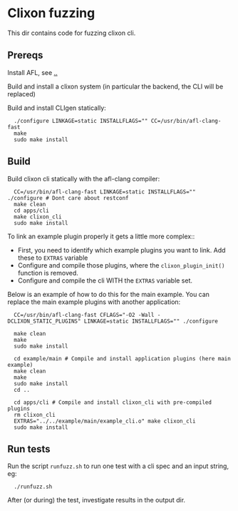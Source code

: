 # Clixon fuzzing

This dir contains code for fuzzing clixon cli. 

## Prereqs

Install AFL, see [..](..)

Build and install a clixon system (in particular the backend, the CLI will be replaced)

Build and install CLIgen statically:
```
  ./configure LINKAGE=static INSTALLFLAGS="" CC=/usr/bin/afl-clang-fast
  make
  sudo make install
```

## Build

Build clixon cli statically with the afl-clang compiler:

```
  CC=/usr/bin/afl-clang-fast LINKAGE=static INSTALLFLAGS="" ./configure # Dont care about restconf
  make clean
  cd apps/cli
  make clixon_cli
  sudo make install
```

To link an example plugin properly it gets a little more complex::

- First, you need to identify which example plugins you want to link. Add these to `EXTRAS` variable
- Configure and compile those plugins, where the `clixon_plugin_init()` function is removed.
- Configure and compile the cli WITH the `EXTRAS` variable set.

Below is an example of how to do this for the main example. You can replace the main example plugins with another application:
```
  CC=/usr/bin/afl-clang-fast CFLAGS="-O2 -Wall -DCLIXON_STATIC_PLUGINS" LINKAGE=static INSTALLFLAGS="" ./configure

  make clean
  make
  sudo make install
  
  cd example/main # Compile and install application plugins (here main example)
  make clean
  make
  sudo make install 
  cd ..

  cd apps/cli # Compile and install clixon_cli with pre-compiled plugins
  rm clixon_cli
  EXTRAS="../../example/main/example_cli.o" make clixon_cli
  sudo make install
```

## Run tests

Run the script `runfuzz.sh` to run one test with a cli spec and an input string, eg:
```
  ./runfuzz.sh
```

After (or during) the test, investigate results in the output dir.
